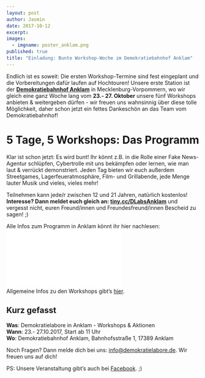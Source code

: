 ```yaml
---
layout: post
author: Jasmin
date: 2017-10-12
excerpt: 
images:
  - imgname: poster_anklam.png
published: true
title: "Einladung: Bunte Workshop-Woche im Demokratiebahnhof Anklam"
---
```

Endlich ist es soweit: Die ersten Workshop-Termine sind fest eingeplant und die Vorbereitungen dafür laufen auf Hochtouren! Unsere erste Station ist der [**Demokratiebahnhof Anklam**](https://demokratiebahnhof.de/) in Mecklenburg-Vorpommern, wo wir gleich eine ganz Woche lang vom **23.- 27. Oktober** unsere fünf Workshops anbieten & weitergeben dürfen - wir freuen uns wahnsinnig über diese tolle Möglichkeit, daher schon jetzt ein fettes Dankeschön an das Team vom Demokratiebahnhof!

# 5 Tage, 5 Workshops: Das Programm

Klar ist schon jetzt: Es wird bunt! Ihr könnt z.B. in die Rolle einer Fake News-Agentur schlüpfen, Cybertrolle mit uns bekämpfen oder lernen, wie man laut & verrückt demonstriert. Jeden Tag bieten wir euch außerdem Streetgames, Lagerfeueratmosphäre, Film- und Grillabende, jede Menge lauter Musik und vieles, vieles mehr! 

Teilnehmen kann jede/r zwischen 12 und 21 Jahren, natürlich kostenlos! **Interesse? Dann meldet euch gleich an: [tiny.cc/DLabsAnklam](http://tiny.cc/DLabsAnklam)** und vergesst nicht, euren Freund/innen und Freundesfreund/innen Bescheid zu sagen! ;)

Alle Infos zum Programm in Anklam könnt ihr hier nachlesen:
![Programmflyer_Demokratiebahnhof](assets/blog/Demokratielabore_Flyer_Anklam_04.pdf) <br>
Allgemeine Infos zu den Workshops gibt’s [hier](https://demokratielabore.de/angebote). 

## Kurz gefasst

**Was**: Demokratielabore in Anklam - Workshops & Aktionen <br>
**Wann**: 23.- 27.10.2017, Start ab 11 Uhr <br>
**Wo**: Demokratiebahnhof Anklam, Bahnhofsstraße 1, 17389 Anklam <br>

Noch Fragen? Dann melde dich bei uns: [info@demokratielabore.de](mailto:info@demokratielabore.de). Wir freuen uns auf dich!  

PS: Unsere Veranstaltung gibt’s auch bei [Facebook](https://www.facebook.com/events/160164637901150/?active_tab=about). ;)